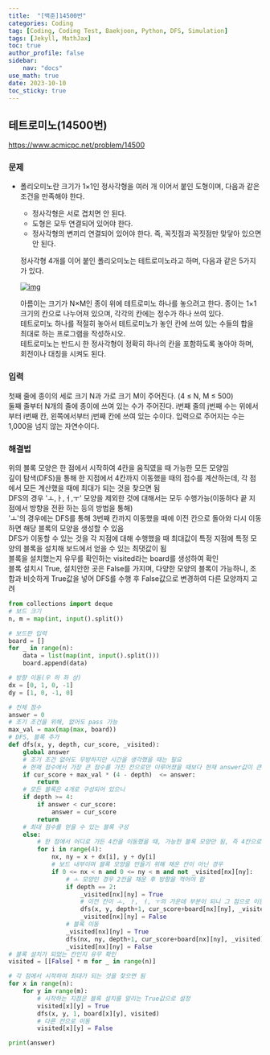 ```yaml
---
title:  "[백준]14500번"
categories: Coding
tag: [Coding, Coding Test, Baekjoon, Python, DFS, Simulation]
tags: [Jekyll, MathJax]
toc: true
author_profile: false
sidebar:
    nav: "docs"
use_math: true
date: 2023-10-10
toc_sticky: true
---
```


## 테트로미노(14500번)

<https://www.acmicpc.net/problem/14500>

### 문제
- 폴리오미노란 크기가 1×1인 정사각형을 여러 개 이어서 붙인 도형이며, 다음과 같은 조건을 만족해야 한다.

  - 정사각형은 서로 겹치면 안 된다.
  - 도형은 모두 연결되어 있어야 한다.
  - 정사각형의 변끼리 연결되어 있어야 한다. 즉, 꼭짓점과 꼭짓점만 맞닿아 있으면 안 된다.

  정사각형 4개를 이어 붙인 폴리오미노는 테트로미노라고 하며, 다음과 같은 5가지가 있다.

  [![img](https://onlinejudgeimages.s3-ap-northeast-1.amazonaws.com/problem/14500/1.png)](https://commons.wikimedia.org/wiki/File:All_5_free_tetrominoes.svg)

  아름이는 크기가 N×M인 종이 위에 테트로미노 하나를 놓으려고 한다. 종이는 1×1 크기의 칸으로 나누어져 있으며, 각각의 칸에는 정수가 하나 쓰여 있다.   
  테트로미노 하나를 적절히 놓아서 테트로미노가 놓인 칸에 쓰여 있는 수들의 합을 최대로 하는 프로그램을 작성하시오.   
  테트로미노는 반드시 한 정사각형이 정확히 하나의 칸을 포함하도록 놓아야 하며, 회전이나 대칭을 시켜도 된다.

### 입력
첫째 줄에 종이의 세로 크기 N과 가로 크기 M이 주어진다. (4 ≤ N, M ≤ 500)   
둘째 줄부터 N개의 줄에 종이에 쓰여 있는 수가 주어진다. i번째 줄의 j번째 수는 위에서부터 i번째 칸, 왼쪽에서부터 j번째 칸에 쓰여 있는 수이다. 입력으로 주어지는 수는 1,000을 넘지 않는 자연수이다.

### 해결법

위의 블록 모양은 한 점에서 시작하여 4칸을 움직였을 때 가능한 모든 모양임   
깊이 탐색(DFS)을 통해 한 지점에서 4칸까지 이동했을 때의 점수를 계산하는데, 각 점에서 모든 계산했을 때에 최대가 되는 것을 찾으면 됨   
DFS의 경우 'ㅗ,ㅏ,ㅓ,ㅜ' 모양을 제외한 것에 대해서는 모두 수행가능(이동하다 끝 지점에서 방향을 전환 하는 등의 방법을 통해)   
'ㅗ'의 경우에는 DFS를 통해 3번째 칸까지 이동했을 때에 이전 칸으로 돌아와 다시 이동하면 해당 블록의 모양을 생성할 수 있음   
DFS가 이동할 수 있는 것을 각 지점에 대해 수행했을 때 최대값이 특정 지점에 특정 모양의 블록을 설치해 보드에서 얻을 수 있는 최댓값이 됨   
블록을 설치했는지 유무를 확인하는 visited라는 board를 생성하여 확인   
블록 설치시 True, 설치안한 곳은 False를 가지며, 다양한 모양의 블록이 가능하니, 조합과 비슷하게 True값을 넣어 DFS를 수행 후 False값으로 변경하여 다른 모양까지 고려 


```python
from collections import deque
# 보드 크기
n, m = map(int, input().split())

# 보드판 입력
board = []
for _ in range(n):
    data = list(map(int, input().split()))
    board.append(data)

# 방향 이동(우 하 좌 상)
dx = [0, 1, 0, -1]
dy = [1, 0, -1, 0]

# 전체 점수
answer = 0
# 조기 조건을 위해, 없어도 pass 가능
max_val = max(map(max, board))
# DFS, 블록 추가
def dfs(x, y, depth, cur_score, _visited):
    global answer
    # 조기 조건 없어도 무방하지만 시간을 생각했을 때는 필요
    # 현재 점수에서 가장 큰 점수를 가진 칸으로만 이루어졌을 때보다 현재 answer값이 큰 경우에는 더 큰 경우가 없어지는 것이니 종료
    if cur_score + max_val * (4 - depth)  <= answer:
        return
    # 모든 블록은 4개로 구성되어 있으니
    if depth >= 4:
        if answer < cur_score:
            answer = cur_score
        return
    # 최대 점수를 얻을 수 있는 블록 구성
    else:
        # 한 점에서 어디로 가든 4칸을 이동했을 때, 가능한 블록 모양만 됨, 즉 4칸으로 만들 수 있는 모든 블록들이 그림에 보여주는 예시
        for i in range(4):
            nx, ny = x + dx[i], y + dy[i]
            # 보드 내부이며 블록 모양을 만들기 위해 채운 칸이 아닌 경우
            if 0 <= nx < n and 0 <= ny < m and not _visited[nx][ny]:
                # ㅗ 모양인 경우 2칸을 채운 후 방향을 꺽어야 함
                if depth == 2:
                    _visited[nx][ny] = True
                    # 이전 칸이 ㅗ, ㅏ, ㅓ, ㅜ의 가운데 부분이 되니 그 점으로 이동하여 다른 방향으로 움직여야 함
                    dfs(x, y, depth+1, cur_score+board[nx][ny], _visited)
                    _visited[nx][ny] = False
                # 블록 이동
                _visited[nx][ny] = True
                dfs(nx, ny, depth+1, cur_score+board[nx][ny], _visited)
                _visited[nx][ny] = False
# 블록 설치가 되었는 칸인지 유무 확인
visited = [[False] * m for _ in range(n)]

# 각 점에서 시작하여 최대가 되는 것을 찾으면 됨
for x in range(n):
    for y in range(m):
        # 시작하는 지점은 블록 설치를 알리는 True값으로 설정
        visited[x][y] = True
        dfs(x, y, 1, board[x][y], visited)
        # 다른 칸으로 이동
        visited[x][y] = False

print(answer)
```

